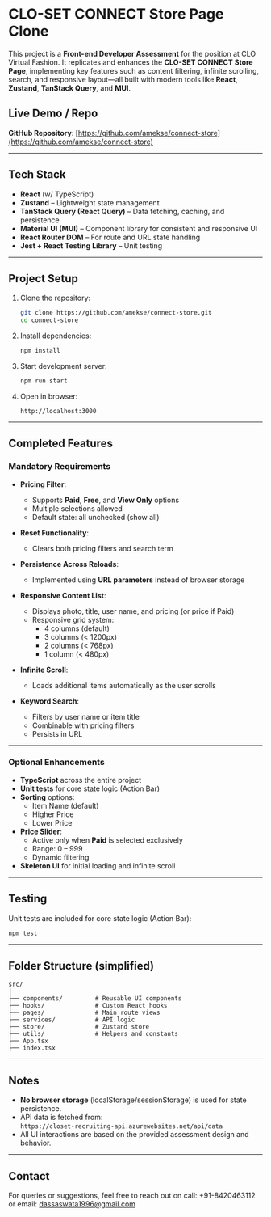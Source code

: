 # CLO-SET CONNECT Store Page Clone

This project is a **Front-end Developer Assessment** for the position at CLO Virtual Fashion. It replicates and enhances the **CLO-SET CONNECT Store Page**, implementing key features such as content filtering, infinite scrolling, search, and responsive layout—all built with modern tools like **React**, **Zustand**, **TanStack Query**, and **MUI**.

## Live Demo / Repo

**GitHub Repository**: [https://github.com/amekse/connect-store](https://github.com/amekse/connect-store)

---

## Tech Stack

- **React** (w/ TypeScript)
- **Zustand** – Lightweight state management
- **TanStack Query (React Query)** – Data fetching, caching, and persistence
- **Material UI (MUI)** – Component library for consistent and responsive UI
- **React Router DOM** – For route and URL state handling
- **Jest + React Testing Library** – Unit testing

---

## Project Setup

1. Clone the repository:
   ```bash
   git clone https://github.com/amekse/connect-store.git
   cd connect-store
   ```

2. Install dependencies:
   ```bash
   npm install
   ```

3. Start development server:
   ```bash
   npm run start
   ```

4. Open in browser:
   ```
   http://localhost:3000
   ```

---

## Completed Features

### Mandatory Requirements

- **Pricing Filter**:
  - Supports **Paid**, **Free**, and **View Only** options
  - Multiple selections allowed
  - Default state: all unchecked (show all)

- **Reset Functionality**:
  - Clears both pricing filters and search term

- **Persistence Across Reloads**:
  - Implemented using **URL parameters** instead of browser storage

- **Responsive Content List**:
  - Displays photo, title, user name, and pricing (or price if Paid)
  - Responsive grid system:
    - 4 columns (default)
    - 3 columns (< 1200px)
    - 2 columns (< 768px)
    - 1 column (< 480px)

- **Infinite Scroll**:
  - Loads additional items automatically as the user scrolls

- **Keyword Search**:
  - Filters by user name or item title
  - Combinable with pricing filters
  - Persists in URL

---

### Optional Enhancements

- **TypeScript** across the entire project
- **Unit tests** for core state logic (Action Bar)
- **Sorting** options:
  - Item Name (default)
  - Higher Price
  - Lower Price
- **Price Slider**:
  - Active only when **Paid** is selected exclusively
  - Range: 0 – 999
  - Dynamic filtering
- **Skeleton UI** for initial loading and infinite scroll

---

## Testing

Unit tests are included for core state logic (Action Bar):

```bash
npm test
```

---

## Folder Structure (simplified)

```
src/
│
├── components/         # Reusable UI components
├── hooks/              # Custom React hooks
├── pages/              # Main route views
├── services/           # API logic
├── store/              # Zustand store
├── utils/              # Helpers and constants
├── App.tsx
├── index.tsx
```

---

## Notes

- **No browser storage** (localStorage/sessionStorage) is used for state persistence.
- API data is fetched from:  
  `https://closet-recruiting-api.azurewebsites.net/api/data`
- All UI interactions are based on the provided assessment design and behavior.

---

## Contact

For queries or suggestions, feel free to reach out on call: +91-8420463112 or email: dassaswata1996@gmail.com